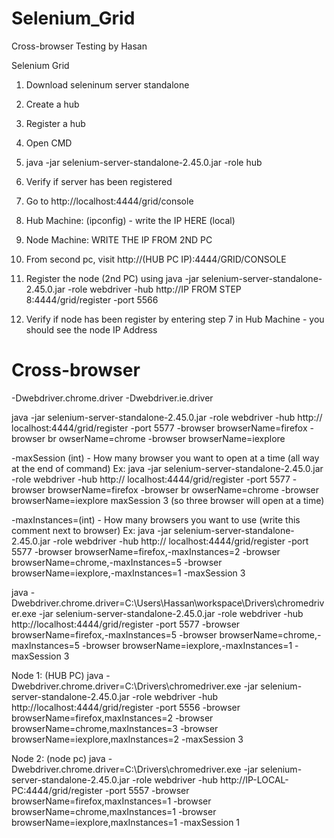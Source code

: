 # Selenium_Grid
Cross-browser Testing by Hasan

Selenium Grid

1. Download seleninum server standalone
2. Create a hub
3. Register a hub
4. Open CMD
5. java -jar selenium-server-standalone-2.45.0.jar -role hub
6. Verify if server has been registered
7. Go to http://localhost:4444/grid/console 

8. Hub Machine: (ipconfig) - write the IP HERE (local)
9. Node Machine: WRITE THE IP FROM 2ND PC
10. From second pc, visit http://(HUB PC IP):4444/GRID/CONSOLE

11. Register the node (2nd PC) using 
java -jar selenium-server-standalone-2.45.0.jar -role webdriver -hub http://IP FROM STEP 8:4444/grid/register -port 5566

12. Verify if node has been register by entering step 7 in Hub Machine - you should see the node IP Address



Cross-browser
==========================

-Dwebdriver.chrome.driver
-Dwebdriver.ie.driver

java -jar selenium-server-standalone-2.45.0.jar -role webdriver -hub http://
localhost:4444/grid/register -port 5577 -browser browserName=firefox -browser br
owserName=chrome -browser browserName=iexplore

-maxSession (int) - How many browser you want to open at a time (all way at the end of command)
Ex: java -jar selenium-server-standalone-2.45.0.jar -role webdriver -hub http://
localhost:4444/grid/register -port 5577 -browser browserName=firefox -browser br
owserName=chrome -browser browserName=iexplore maxSession 3 (so three browser will open at a time)

-maxInstances=(int) - How many browsers you want to use (write this comment next to browser)
Ex: java -jar selenium-server-standalone-2.45.0.jar -role webdriver -hub http://
localhost:4444/grid/register -port 5577 -browser browserName=firefox,-maxInstances=2 -browser browserName=chrome,-maxInstances=5 -browser browserName=iexplore,-maxInstances=1 -maxSession 3





java -Dwebdriver.chrome.driver=C:\Users\Hassan\workspace\Drivers\chromedriver.exe -jar selenium-server-standalone-2.45.0.jar -role webdriver -hub http://localhost:4444/grid/register -port 5577 -browser browserName=firefox,-maxInstances=5 -browser browserName=chrome,-maxInstances=5 -browser browserName=iexplore,-maxInstances=1 -maxSession 3


Node 1: (HUB PC)
java -Dwebdriver.chrome.driver=C:\Drivers\chromedriver.exe -jar selenium-server-standalone-2.45.0.jar -role webdriver -hub http://localhost:4444/grid/register -port 5556 -browser browserName=firefox,maxInstances=2 -browser browserName=chrome,maxInstances=3 -browser browserName=iexplore,maxInstances=2 -maxSession 3

Node 2: (node pc)
java -Dwebdriver.chrome.driver=C:\Drivers\chromedriver.exe -jar selenium-server-standalone-2.45.0.jar -role webdriver -hub http://IP-LOCAL-PC:4444/grid/register -port 5557 -browser browserName=firefox,maxInstances=1 -browser browserName=chrome,maxInstances=1 -browser browserName=iexplore,maxInstances=1 -maxSession 1

